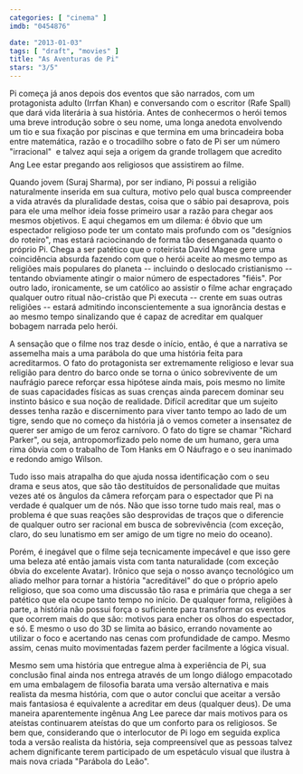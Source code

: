 ```yaml
---
categories: [ "cinema" ]
imdb: "0454876"

date: "2013-01-03"
tags: [ "draft", "movies" ]
title: "As Aventuras de Pi"
stars: "3/5"
---
```

Pi começa já anos depois dos eventos que são narrados, com um protagonista adulto (Irrfan Khan) e conversando com o escritor (Rafe Spall) que dará vida literária à sua história. Antes de conhecermos o herói temos uma breve introdução sobre o seu nome, uma longa anedota envolvendo um tio e sua fixação por piscinas e que termina em uma brincadeira boba entre matemática, razão e o trocadilho sobre o fato de Pi ser um número "irracional"  e talvez aqui seja a origem da grande trollagem que acredito Ang Lee estar pregando aos religiosos que assistirem ao filme.

Quando jovem (Suraj Sharma), por ser indiano, Pi possui a religião naturalmente inserida em sua cultura, motivo pelo qual busca compreender a vida através da pluralidade destas, coisa que o sábio pai desaprova, pois para ele uma melhor ideia fosse primeiro usar a razão para chegar aos mesmos objetivos. E aqui chegamos em um dilema: é óbvio que um espectador religioso pode ter um contato mais profundo com os "desígnios do roteiro", mas estará raciocinando de forma tão desenganada quanto o próprio Pi. Chega a ser patético que o roteirista David Magee gere uma coincidência absurda fazendo com que o herói aceite ao mesmo tempo as religiões mais populares do planeta -- incluindo o deslocado cristianismo -- tentando obviamente atingir o maior número de espectadores "fiéis". Por outro lado, ironicamente, se um católico ao assistir o filme achar engraçado qualquer outro ritual não-cristão que Pi executa -- crente em suas outras religiões -- estará admitindo inconscientemente a sua ignorância destas e ao mesmo tempo sinalizando que é capaz de acreditar em qualquer bobagem narrada pelo herói.

A sensação que o filme nos traz desde o início, então, é que a narrativa se assemelha mais a uma parábola do que uma história feita para acreditarmos. O fato do protagonista ser extremamente religioso e levar sua religião para dentro do barco onde se torna o único sobrevivente de um naufrágio parece reforçar essa hipótese ainda mais, pois mesmo no limite de suas capacidades físicas as suas crenças ainda parecem dominar seu instinto básico e sua noção de realidade. Difícil acreditar que um sujeito desses tenha razão e discernimento para viver tanto tempo ao lado de um tigre, sendo que no começo da história já o vemos cometer a insensatez de querer ser amigo de um feroz carnívoro. O fato do tigre se chamar "Richard Parker", ou seja, antropomorfizado pelo nome de um humano, gera uma rima óbvia com o trabalho de Tom Hanks em O Náufrago e o seu inanimado e redondo amigo Wilson.

Tudo isso mais atrapalha do que ajuda nossa identificação com o seu drama e seus atos, que são tão destituídos de personalidade que muitas vezes até os ângulos da câmera reforçam para o espectador que Pi na verdade é qualquer um de nós. Não que isso torne tudo mais real, mas o problema é que suas reações são desprovidas de traços que o diferencie de qualquer outro ser racional em busca de sobrevivência (com exceção, claro, do seu lunatismo em ser amigo de um tigre no meio do oceano).

Porém, é inegável que o filme seja tecnicamente impecável e que isso gere uma beleza até então jamais vista com tanta naturalidade (com exceção óbvia do excelente Avatar). Irônico que seja o nosso avanço tecnológico um aliado melhor para tornar a história "acreditável" do que o próprio apelo religioso, que soa como uma discussão tão rasa e primária que chega a ser patético que ela ocupe tanto tempo no início. De qualquer forma, religiões à parte, a história não possui força o suficiente para transformar os eventos que ocorrem mais do que são: motivos para encher os olhos do espectador, e só. E mesmo o uso do 3D se limita ao básico, errando novamente ao utilizar o foco e acertando nas cenas com profundidade de campo. Mesmo assim, cenas muito movimentadas fazem perder facilmente a lógica visual.

Mesmo sem uma história que entregue alma à experiência de Pi, sua conclusão final ainda nos entrega através de um longo diálogo empacotado em uma embalagem de filosofia barata uma versão alternativa e mais realista da mesma história, com que o autor conclui que aceitar a versão mais fantasiosa é equivalente a acreditar em deus (qualquer deus). De uma maneira aparentemente ingênua Ang Lee parece dar mais motivos para os ateístas continuarem ateístas do que um conforto para os religiosos. Se bem que, considerando que o interlocutor de Pi logo em seguida explica toda a versão realista da história, seja compreensível que as pessoas talvez achem dignificante terem participado de um espetáculo visual que ilustra à mais nova criada "Parábola do Leão".
